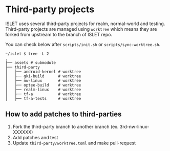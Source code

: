 # Third-party projects

ISLET uses several third-party projects for realm, normal-world and testing.
Third-party projects are managed using `worktree` 
which means they are forked from upstream to the branch of ISLET repo.

You can check below after `scripts/init.sh` or `scripts/sync-worktree.sh`.

```
~/islet $ tree -L 2
.
├── assets # submodule
├── third-party
│   ├── android-kernel # worktree
│   ├── gki-build      # worktree
│   ├── nw-linux       # worktree
│   ├── optee-build    # worktree
│   ├── realm-linux    # worktree
│   ├── tf-a           # worktree
│   ├── tf-a-tests     # worktree
```

## How to add patches to third-parties
1. Fork the third-party branch to another branch (ex. 3rd-nw-linux-XXXXXX)
2. Add patches and test
3. Update `third-party/worktree.toml` and make pull-request

